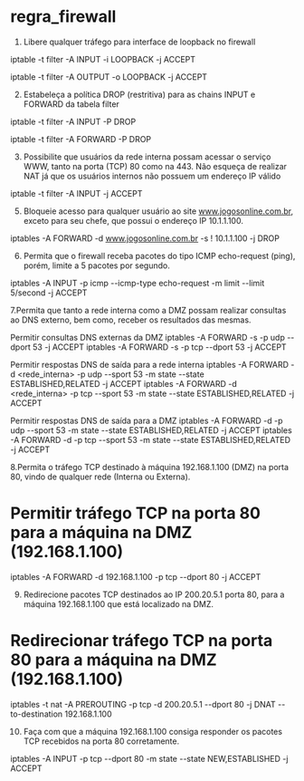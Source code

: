 # regra_firewall

1. Libere qualquer tráfego para interface de loopback no firewall
 
iptable -t filter -A INPUT -i LOOPBACK -j ACCEPT
 
iptable -t filter -A OUTPUT -o LOOPBACK -j ACCEPT
 
 
2. Estabeleça a política DROP (restritiva) para as chains INPUT e FORWARD da tabela filter
 
iptable -t filter -A INPUT -P DROP
 
iptable -t filter -A FORWARD -P DROP
 
3. Possibilite que usuários da rede interna possam acessar o serviço WWW, tanto na porta (TCP) 80 como na 443. Não esqueça de realizar NAT já que os usuários internos não possuem um endereço IP válido
 
iptable -t filter -A INPUT  -j ACCEPT
 
 
5. Bloqueie acesso para qualquer usuário ao site www.jogosonline.com.br, exceto para seu chefe, que possui o endereço IP 10.1.1.100.
 
iptables -A FORWARD -d www.jogosonline.com.br -s ! 10.1.1.100 -j DROP

6. Permita que o firewall receba pacotes do tipo ICMP echo-request (ping), porém, limite a 5 pacotes por segundo.

iptables -A INPUT -p icmp --icmp-type echo-request -m limit --limit 5/second -j ACCEPT


7.Permita que tanto a rede interna como a DMZ possam realizar consultas ao DNS externo, bem como, receber os resultados das
mesmas.

Permitir consultas DNS externas da DMZ
iptables -A FORWARD -s <dmz> -p udp --dport 53 -j ACCEPT
iptables -A FORWARD -s <dmz> -p tcp --dport 53 -j ACCEPT

Permitir respostas DNS de saída para a rede interna
iptables -A FORWARD -d <rede_interna> -p udp --sport 53 -m state --state ESTABLISHED,RELATED -j ACCEPT
iptables -A FORWARD -d <rede_interna> -p tcp --sport 53 -m state --state ESTABLISHED,RELATED -j ACCEPT

Permitir respostas DNS de saída para a DMZ
iptables -A FORWARD -d <dmz> -p udp --sport 53 -m state --state ESTABLISHED,RELATED -j ACCEPT
iptables -A FORWARD -d <dmz> -p tcp --sport 53 -m state --state ESTABLISHED,RELATED -j ACCEPT

8.Permita o tráfego TCP destinado à máquina 192.168.1.100 (DMZ) na porta 80, vindo de qualquer rede (Interna ou Externa).

# Permitir tráfego TCP na porta 80 para a máquina na DMZ (192.168.1.100)
iptables -A FORWARD -d 192.168.1.100 -p tcp --dport 80 -j ACCEPT

9. Redirecione pacotes TCP destinados ao IP 200.20.5.1 porta 80, para a máquina 192.168.1.100 que está localizado na DMZ.

# Redirecionar tráfego TCP na porta 80 para a máquina na DMZ (192.168.1.100)
iptables -t nat -A PREROUTING -p tcp -d 200.20.5.1 --dport 80 -j DNAT --to-destination 192.168.1.100

10. Faça com que a máquina 192.168.1.100 consiga responder os pacotes TCP recebidos na porta 80 corretamente.

iptables -A INPUT -p tcp --dport 80 -m state --state NEW,ESTABLISHED -j ACCEPT


